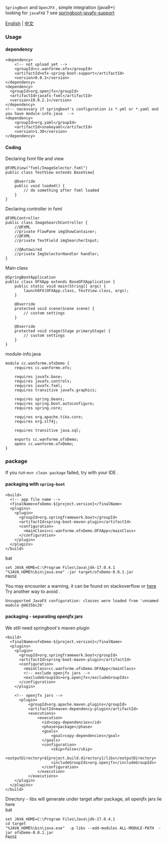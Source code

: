 
`SpringBoot` and `OpenJFX` , simple integration (java9+)  
looking for `javaFX8` ?  see [springboot-javafx-support](https://github.com/roskenet/springboot-javafx-support.git)  
  
[English](README.md) | [中文](README.CN.md)

### Usage
#### dependency
```
<dependency>
    <!-- not upload yet -->
    <groupId>cc.wanforme.ofx</groupId>
    <artifactId>ofx-spring-boot-support</artifactId>
    <version>0.0.1</version>
</dependency>
<dependency>
  <groupId>org.openjfx</groupId>
  <artifactId>javafx-fxml</artifactId>
  <version>19.0.2.1</version>
</dependency>
<!-- necessary if springboot's configuration is *.yml or *.yaml and you have module-info.java  -->
<dependency>
    <groupId>org.yaml</groupId>
    <artifactId>snakeyaml</artifactId>
    <version>1.30</version>
</dependency>
```
#### Coding
Declaring fxml file and view
```
@FXMLView("fxml/ImageSelector.fxml")
public class TestView extends BaseView{

	@Override
	public void loaded() {
		// do something after fxml loaded
	}
}
```
Declaring controller in fxml
```
@FXMLController
public class ImageSearchController {
    //@FXML
    //private FlowPane imgShowContainer;
    //@FXML
    //private TextField imgSearcherInput;

    //@Autowired
    //private ImgSelectorHandler handler;
}
```
Main class
```
@SpringBootApplication
public class OFXApp extends BaseOFXApplication {
	public static void main(String[] args) {
		launchOFX(OFXApp.class, TestView.class, args);
	}

	@Override
	protected void scene(Scene scene) {
		// custom settings
	}

	@Override
	protected void stage(Stage primaryStage) {
		// custom settings
	}
}
```
module-info.java
```
module cc.wanforme.ofxDemo {
	requires cc.wanforme.ofx;

	requires javafx.base;
	requires javafx.controls;
	requires javafx.fxml;
	requires transitive javafx.graphics;

	requires spring.beans;
	requires spring.boot.autoconfigure;
	requires spring.core;

	requires org.apache.tika.core;
	requires org.slf4j;

	requires transitive java.sql;

	exports cc.wanforme.ofxDemo;
	opens cc.wanforme.ofxDemo;
}
```
### package
If you run `mvn clean package` failed, try with your IDE .
#### packaging with `spring-boot`
```
<build>
  <!-- app file name -->
  <finalName>ofxDemo-${project.version}</finalName>
  <plugins>
    <plugin>
      <groupId>org.springframework.boot</groupId>
      <artifactId>spring-boot-maven-plugin</artifactId>
      <configuration>
        <mainClass>cc.wanforme.ofxDemo.OFXApp</mainClass>
      </configuration>
    </plugin>
  </plugins>
</build>
```
bat
```
set JAVA_HOME=C:\Program Files\Java\jdk-17.0.4.1
"%JAVA_HOME%\bin\java.exe" -jar target/ofxDemo-0.0.1.jar 
PAUSE
```
You may encounter a warning, it can be found on stackoverflow or [here](https://www.nuomiphp.com/a/stackoverflow/en/61e171b79ab59a78c439553d.html)  
Try another way to avoid .
```
Unsupported JavaFX configuration: classes were loaded from 'unnamed module @4635bc26'
```

#### packaging - separating openjfx jars
We still need springboot's maven plugin
```
<build>
  <finalName>ofxDemo-${project.version}</finalName>
  <plugins>
    <plugin>
      <groupId>org.springframework.boot</groupId>
      <artifactId>spring-boot-maven-plugin</artifactId>
      <configuration>
      	<mainClass>cc.wanforme.ofxDemo.OFXApp</mainClass>
      	<!-- exclude openjfx jars -->
      	<excludeGroupIds>org.openjfx</excludeGroupIds>
      </configuration>
    </plugin>

    <!-- openjfx jars -->
      <plugin>
          <groupId>org.apache.maven.plugins</groupId>
          <artifactId>maven-dependency-plugin</artifactId>
          <executions>
              <execution>
                <id>copy-dependencies</id>
                <phase>package</phase>
                <goals>
                    <goal>copy-dependencies</goal>
                </goals>
                <configuration>
                    <skip>false</skip>
                    <outputDirectory>${project.build.directory}/libs</outputDirectory>
                    <includeGroupIds>org.openjfx</includeGroupIds>
                </configuration>
              </execution>
          </executions>
    </plugin>
  </plugins>
</build>
```
Directory - libs will generate under target after package, all openjfx jars lie here  
bat
```
set JAVA_HOME=C:\Program Files\Java\jdk-17.0.4.1
cd target
"%JAVA_HOME%\bin\java.exe"  -p libs --add-modules ALL-MODULE-PATH  -jar ofxDemo-0.0.1.jar 
PAUSE

```


